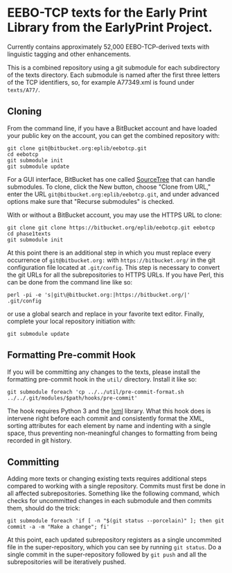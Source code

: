 # EEBO-TCP texts for the Early Print Library from the EarlyPrint Project.

Currently contains approximately 52,000 EEBO-TCP-derived texts with linguistic
tagging and other enhancements.

This is a combined repository using a git submodule for each subdirectory of the texts
directory.  Each submodule is named after the first three letters of the TCP
identifiers, so, for example A77349.xml is found under `texts/A77/`.

## Cloning

From the command line, if you have a BitBucket account and have loaded your public key
on the account, you can get the combined repository with:

    git clone git@bitbucket.org:eplib/eebotcp.git
    cd eebotcp
    git submodule init
    git submodule update

For a GUI interface, BitBucket has one called
[SourceTree](https://www.sourcetreeapp.com) that can handle submodules.  To
clone, click the New button, choose "Clone from URL," enter the URL
`git@bitbucket.org:eplib/eebotcp.git`, and under advanced options make
sure that "Recurse submodules" is checked.

With or without a BitBucket account, you may use the HTTPS URL to clone:

    git clone git clone https://bitbucket.org/eplib/eebotcp.git eebotcp
    cd phase1texts
    git submodule init

At this point there is an additional step in which you must replace every
occurrence of `git@bitbucket.org:` with `https://bitbucket.org/` in the git
configuration file located at `.git/config`.  This step is necessary to convert the
git URLs for all the subrepositories to HTTPS URLs.  If you have Perl, this can be
done from the command line like so:

    perl -pi -e 's|git\@bitbucket.org:|https://bitbucket.org/|' .git/config 

or use a global search and replace in your favorite text editor.  Finally,
complete your local repository initiation with:

    git submodule update

## Formatting Pre-commit Hook

If you will be committing any changes to the texts, please install the formatting
pre-commit hook in the `util/` directory.  Install it like so:

    git submodule foreach 'cp ../../util/pre-commit-format.sh ../../.git/modules/$path/hooks/pre-commit'

The hook requires Python 3 and the [lxml](https://lxml.de) library.  What this
hook does is intervene right before each commit and consistently format the
XML, sorting attributes for each element by name and indenting with a single
space, thus preventing non-meaningful changes to formatting from being recorded
in git history.

## Committing

Adding more texts or changing existing texts requires additional steps
compared to working with a single repository.  Commits must first be done in
all affected subrepositories.  Something like the following command, which
checks for uncommitted changes in each submodule and then commits them, should
do the trick:

    git submodule foreach 'if [ -n "$(git status --porcelain)" ]; then git commit -a -m "Make a change"; fi'

At this point, each updated subrepository registers as a single uncommited
file in the super-repository, which you can see by running `git status`. Do a
single commit in the super-repository followed by `git push` and all the
subrepositories will be iteratively pushed.
